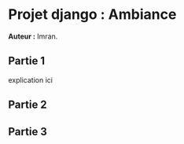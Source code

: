 # Projet django : Ambiance

**Auteur :** Imran.

## Partie 1

explication ici 

## Partie 2



## Partie 3
